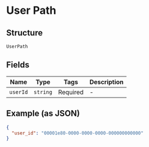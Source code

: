 
# User Path

## Structure

`UserPath`

## Fields

| Name | Type | Tags | Description |
|  --- | --- | --- | --- |
| `userId` | `string` | Required | - |

## Example (as JSON)

```json
{
  "user_id": "00001e80-0000-0000-0000-000000000000"
}
```


